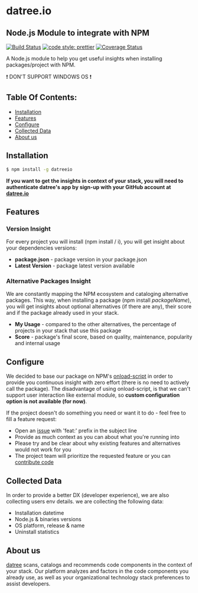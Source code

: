 # datree.io

## Node.js Module to integrate with NPM

[![Build Status](https://travis-ci.org/datreeio/node-datreeio.svg?branch=master)](https://travis-ci.org/datreeio/node-datreeio)
[![code style: prettier](https://img.shields.io/badge/code_style-prettier-ff69b4.svg?style=flat-square)](https://github.com/prettier/prettier)
[![Coverage Status](https://coveralls.io/repos/github/datreeio/node-datreeio/badge.svg?branch=master)](https://coveralls.io/github/datreeio/node-datreeio?branch=master)

A Node.js module to help you get useful insights when installing packages/project with NPM.

:exclamation: DON'T SUPPORT WINDOWS OS :exclamation:

## Table Of Contents:
* [Installation](https://github.com/datreeio/node-datreeio#installation)
* [Features](https://github.com/datreeio/node-datreeio#features)
* [Configure](https://github.com/datreeio/node-datreeio#configure)
* [Collected Data](https://github.com/datreeio/node-datreeio#collected-data)
* [About us](https://github.com/datreeio/node-datreeio#about-us)

## Installation

```bash
$ npm install -g datreeio
```

**If you want to get the insights in context of your stack, you will need to authenticate datree's app by sign-up with your GitHub account at [datree.io](https://app.datree.io)**

## Features

### Version Insight
For every project you will install (npm install / i), you will get insight about your dependencies versions:
* **package.json** - package version in your package.json
* **Latest Version** - package latest version available 

### Alternative Packages Insight
We are constantly mapping the NPM ecosystem and cataloging alternative packages. This way, when installing a package (npm install $packageName$), 
you will get insights about optional alternatives (if there are any), their score and if the package already used in your stack.
* **My Usage** - compared to the other alternatives, the percentage of projects in your stack that use this package
* **Score** - package's final score, based on quality, maintenance, popularity and internal usage

## Configure
We decided to base our package on NPM's [onload-script](https://docs.npmjs.com/misc/config#onload-script) in order to provide you continuous insight
with zero effort (there is no need to actively call the package). 
The disadvantage of using onload-script, is that we can't support user interaction like external module, so **custom configuration option is not available (for now)**.

If the project doesn't do something you need or want it to do - feel free to fill a feature request:
* Open an [issue](https://github.com/datreeio/node-datreeio/issues) with 'feat:' prefix in the subject line 
* Provide as much context as you can about what you're running into
* Please try and be clear about why existing features and alternatives would not work for you
* The project team will prioritize the requested feature or you can [contribute code](https://github.com/datreeio/node-datreeio/blob/master/CONTRIBUTING.md)

## Collected Data
In order to provide a better DX (developer experience), we are also collecting users env details.
we are collecting the following data:
* Installation datetime
* Node.js & binaries versions
* OS platform, release & name
* Uninstall statistics

## About us
[datree](https://www.datree.io) scans, catalogs and recommends code components in the context of your stack. Our platform analyzes and factors in the code components you already use, as well as your organizational technology stack preferences to assist developers.